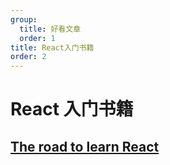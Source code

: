 ```yaml
---
group:
  title: 好看文章
  order: 1
title: React入门书籍
order: 2
---
```


# React 入门书籍

## [The road to learn React](https://github.com/the-road-to-learn-react/the-road-to-react)
